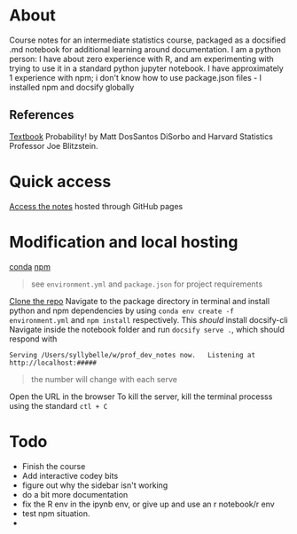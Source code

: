 # About
Course notes for an intermediate statistics course, packaged as a docsified .md notebook for additional learning around 
documentation.
I am a python person:
I have about zero experience with R, and am experimenting with trying to use it in a standard python jupyter notebook.
I have approximately 1 experience with npm; i don't know how to use package.json files - I installed npm and docsify globally

## References
[Textbook](https://bookdown.org/probability/beta/)  Probability! by Matt DosSantos DiSorbo and Harvard Statistics Professor Joe Blitzstein.

# Quick access
[Access the notes](https://syllybelle.github.io/statistics_study_notes/#/) hosted through GitHub pages


# Modification and local hosting
[conda](https://conda.io/projects/conda/en/stable/user-guide/getting-started.html)
[npm](https://github.com/cli/cli#installation)
> see `environment.yml` and `package.json` for project requirements

[Clone the repo](https://docs.github.com/en/repositories/creating-and-managing-repositories/cloning-a-repository) 
Navigate to the package directory in terminal and install python and npm dependencies by using `conda env create -f environment.yml` and `npm install` respectively.
This *should* install docsify-cli
Navigate inside the notebook folder and run `docsify serve .`, which should respond with 

`Serving /Users/syllybelle/w/prof_dev_notes now.  
Listening at http://localhost:#####`    

> the number will change with each serve

Open the URL in the browser
To kill the server, kill the terminal processs using the standard `ctl + C` 


# Todo
- Finish the course
- Add interactive codey bits
- figure out why the sidebar isn't working 
- do a bit more documentation
- fix the R env in the ipynb env, or give up and use an r notebook/r env
- test npm situation.
- 


